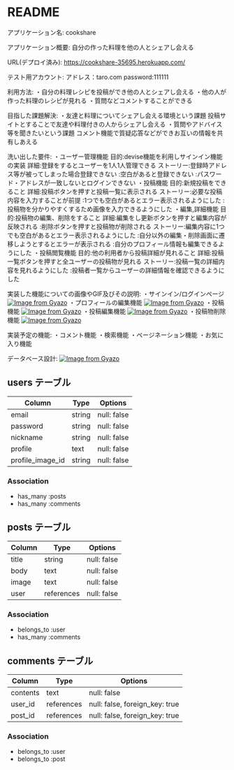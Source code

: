 # README

アプリケーション名:
cookshare

アプリケーション概要:
自分の作った料理を他の人とシェアし会える

URL(デプロイ済み):
https://cookshare-35695.herokuapp.com/

テスト用アカウント:
アドレス：taro.com
password:111111

利用方法:
・自分の料理レシピを投稿ができ他の人とシェアし会える
・他の人が作った料理のレシピが見れる
・質問などコメントすることができる

目指した課題解決:
・友達と料理についてシェアし会える環境という課題
投稿サイトとすることで友達や料理付きの人からシェアし会える
・質問やアドバイス等を聞きたいという課題
コメント機能で質疑応答などができお互いの情報を共有しあえる

洗い出した要件:
・ユーザー管理機能
目的:devise機能を利用しサインイン機能の実装
詳細:登録をするとユーザーを1人1人管理できる
ストーリー:登録時アドレス等が被ってしまった場合登録できない
          :空白があると登録できない
          :パスワード・アドレスが一致しないとログインできない
・投稿機能
目的:新規投稿をできること
詳細:投稿ボタンを押すと投稿一覧に表示される
ストーリー:必要な投稿内容を入力することが前提
          :1つでも空白があるとエラー表示されるようにした
          :投稿物を分かりやすくするため画像を入力できるようにした
・編集,詳細機能
目的:投稿物の編集、削除をすること
詳細:編集をし更新ボタンを押すと編集内容が反映される
    :削除ボタンを押すと投稿物が削除される
ストーリー:編集内容に1つでも空白があるとエラー表示されるようにした
          :自分以外の編集・削除画面に遷移しようとするとエラーが表示される
          :自分のプロフィール情報も編集できるようにした
・投稿閲覧機能
目的:他の利用者から投稿詳細が見れること
詳細:投稿一覧ボタンを押すと全ユーザーの投稿物が見れる
ストーリー:投稿一覧の詳細内容を見れるようにした
          :投稿者一覧からユーザーの詳細情報を確認できるようにした

実装した機能についての画像やGIF及びその説明:
・サインイン/ログインページ
  [![Image from Gyazo](https://i.gyazo.com/a5c331d831feba7b161649aea64fc2d1.gif)](https://gyazo.com/a5c331d831feba7b161649aea64fc2d1)
・プロフィールの編集機能
  [![Image from Gyazo](https://i.gyazo.com/5fec040dce814a6364ae9195da4b4e62.gif)](https://gyazo.com/5fec040dce814a6364ae9195da4b4e62)
・投稿機能
  [![Image from Gyazo](https://i.gyazo.com/9d9a66bdbdae7358f4b9e548d0d6e831.gif)](https://gyazo.com/9d9a66bdbdae7358f4b9e548d0d6e831)
・投稿編集機能
  [![Image from Gyazo](https://i.gyazo.com/174802a82193ab64193b3e59722b5b75.gif)](https://gyazo.com/174802a82193ab64193b3e59722b5b75)
・投稿物削除機能
  [![Image from Gyazo](https://i.gyazo.com/4cbdfaa0fc7f9b7da7f53dfd64151688.gif)](https://gyazo.com/4cbdfaa0fc7f9b7da7f53dfd64151688)

実装予定の機能:
・コメント機能
・検索機能
・ページネーション機能
・お気に入り機能

データベース設計:
  [![Image from Gyazo](https://i.gyazo.com/16228cdce27f2aa4dcb431e9615dea3d.png)](https://gyazo.com/16228cdce27f2aa4dcb431e9615dea3d)



## users テーブル

| Column           | Type   | Options     |
| ---------------- | ------ | ----------- |
| email            | string | null: false |
| password         | string | null: false |
| nickname         | string | null: false |
| profile          | text   | null: false |
| profile_image_id | string | null: false |

### Association

- has_many   :posts
- has_many   :comments


## posts テーブル

| Column      | Type            | Options     |
| ----------  | --------------- | ----------- |
| title       | string          | null: false |
| body        | text            | null: false |
| image       | text            | null: false |
| user        | references      | null: false |

### Association

- belongs_to   :user
- has_many   :comments

## comments テーブル

| Column     | Type       | Options                        |
| ---------- | ---------- | ------------------------------ |
| contents   | text       | null: false                    |
| user_id    | references | null: false, foreign_key: true |
| post_id    | references | null: false, foreign_key: true |

### Association

- belongs_to   :user
- belongs_to   :post